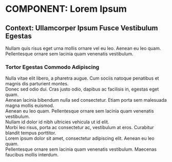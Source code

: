 # COMPONENT: Lorem Ipsum

## Context: Ullamcorper Ipsum Fusce Vestibulum Egestas

Nullam quis risus eget urna mollis ornare vel eu leo. Aenean eu leo quam. Pellentesque ornare sem lacinia quam venenatis vestibulum.

### Tortor Egestas Commodo Adipiscing

Nulla vitae elit libero, a pharetra augue. Cum sociis natoque penatibus et magnis dis parturient montes.<br/>
Donec sed odio dui. Cras justo odio, dapibus ac facilisis in, egestas eget quam.<br/>
Aenean lacinia bibendum nulla sed consectetur. Etiam porta sem malesuada magna mollis euismod.<br/> 
Aenean eu leo quam. Pellentesque ornare sem lacinia quam venenatis vestibulum. <br/>
Nullam id dolor id nibh ultricies vehicula ut id elit.<br/>
Morbi leo risus, porta ac consectetur ac, vestibulum at eros. Curabitur blandit tempus porttitor. <br/>
Lorem ipsum dolor sit amet, consectetur adipiscing elit. Aenean eu leo quam. <br/>
Pellentesque ornare sem lacinia quam venenatis vestibulum. Maecenas faucibus mollis interdum. 
